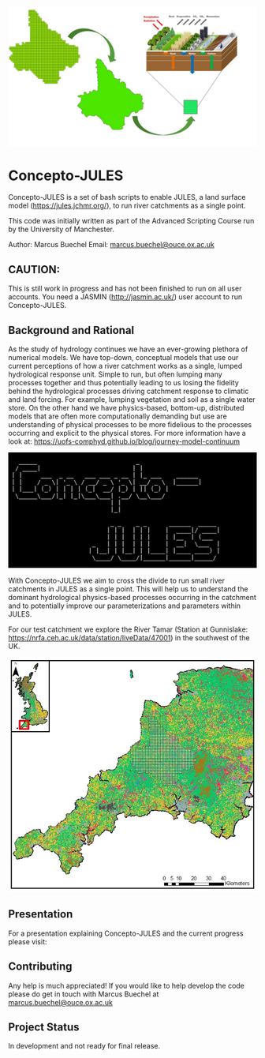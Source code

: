 ![alt text](https://github.com/marcusbuechel/Concepto-JULES/blob/main/Readme_Files/Process_Breakdown.jpg?raw=true)

# Concepto-JULES

Concepto-JULES is a set of bash scripts to enable JULES, a land surface model (https://jules.jchmr.org/), to run river catchments as a single point.

This code was initially written as part of the Advanced Scripting Course run by the University of Manchester.

Author: Marcus Buechel
Email: marcus.buechel@ouce.ox.ac.uk

## CAUTION:

This is still work in progress and has not been finished to run on all user accounts.
You need a JASMIN (http://jasmin.ac.uk/) user account to run Concepto-JULES.

## Background and Rational

As the study of hydrology continues we have an ever-growing plethora of numerical models. We have top-down, conceptual models that use our current perceptions of how a river catchment works as a single, lumped hydrological response unit. Simple to run, but often lumping many processes together and thus potentially leading to us losing the fidelity behind the hydrological processes driving catchment response to climatic and land forcing. For example, lumping vegetation and soil as a single water store. On the other hand we have physics-based, bottom-up, distributed models that are often more computationally demanding but use are understanding of physical processes to be more fidelious to the processes occurring and explicit to the physical stores. For more information have a look at: https://uofs-comphyd.github.io/blog/journey-model-continuum

![alt text](https://github.com/marcusbuechel/Concepto-JULES/blob/main/Readme_Files/Logo.JPG?raw=true)

With Concepto-JULES we aim to cross the divide to run small river catchments in JULES as a single point. This will help us to understand the dominant hydrological physics-based processes occurring in the catchment and to potentially improve our parameterizations and parameters within JULES.

For our test catchment we explore the River Tamar (Station at Gunnislake: https://nrfa.ceh.ac.uk/data/station/liveData/47001) in the southwest of the UK.

![alt text](https://github.com/marcusbuechel/Concepto-JULES/blob/main/Readme_Files/catchment.jpg?raw=true)

## Presentation

For a presentation explaining Concepto-JULES and the current progress please visit:

## Contributing

Any help is much appreciated! If you would like to help develop the code please do get in touch with Marcus Buechel at marcus.buechel@ouce.ox.ac.uk

## Project Status

In development and not ready for final release.
